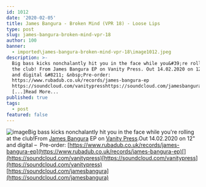 ```yaml
---
id: 1012
date: '2020-02-05'
title: James Bangura - Broken Mind (VPR 18) - Loose Lips
type: post
slug: james-bangura-broken-mind-vpr-18
author: 100
banner:
  - imported\james-bangura-broken-mind-vpr-18\image1012.jpeg
description: >-
  Big bass kicks nonchalantly hit you in the face while you&#39;re rolling at
  the club! From James Bangura EP on Vanity Press. Out 14.02.2020 on 12&quot;
  and digital &#8211; &nbsp;Pre-order:
  https://www.rubadub.co.uk/records/james-bangura-ep
  https://soundcloud.com/vanitypresshttps://soundcloud.com/jamesbangura
  [...]Read More...
published: true
tags:
  - post
featured: false
---
```

![image](../imported\james-bangura-broken-mind-vpr-18\image1012.jpeg)Big bass kicks nonchalantly hit you in the face while you're rolling at the club!From [James Bangura](https://soundcloud.com/jamesbangura) EP on [Vanity Press](https://vanitypressrecords.bandcamp.com/).Out 14.02.2020 on 12" and digital –  Pre-order: [https://www.rubadub.co.uk/records/james-bangura-ep](https://www.rubadub.co.uk/records/james-bangura-ep)[](https://soundcloud.com/vanitypress)[https://soundcloud.com/vanitypress](https://soundcloud.com/vanitypress)  
[](https://soundcloud.com/jamesbangura)[https://soundcloud.com/jamesbangura](https://soundcloud.com/jamesbangura)